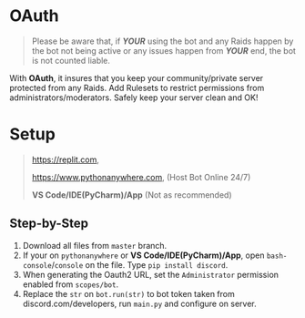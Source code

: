 #  OAuth
> Please be aware that, if ___YOUR___ using the bot and any Raids happen by the bot not being active or any issues happen from ___YOUR___ end, the bot is not counted liable.

With __OAuth__, it insures that you keep your community/private server protected from any Raids. Add Rulesets to restrict permissions from administrators/moderators. Safely keep your server clean and OK!

# Setup
> https://replit.com,
> 
> https://www.pythonanywhere.com, (Host Bot Online 24/7)
>
> __VS Code/IDE(PyCharm)/App__ (Not as recommended)

## Step-by-Step
1. Download all files from `master` branch.
2. If your on `pythonanywhere` or __VS Code/IDE(PyCharm)/App__, open `bash-console`/`console` on the file. Type `pip install discord`.
3. When generating the Oauth2 URL, set the `Administrator` permission enabled from `scopes/bot`.
4. Replace the `str` on `bot.run(str)` to bot token taken from discord.com/developers, run `main.py` and configure on server. 
